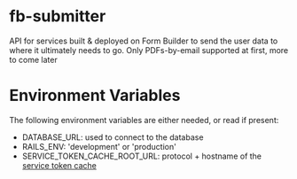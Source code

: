 # fb-submitter
API for services built &amp; deployed on Form Builder to send the user data to
where it ultimately needs to go. Only PDFs-by-email supported at first, more to
come later


# Environment Variables

The following environment variables are either needed, or read if present:

* DATABASE_URL: used to connect to the database
* RAILS_ENV: 'development' or 'production'
* SERVICE_TOKEN_CACHE_ROOT_URL: protocol + hostname of the
  [service token cache](https://github.com/ministryofjustice/fb-service-token-cache)
